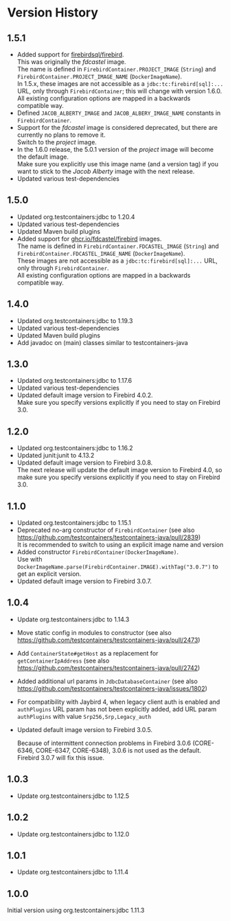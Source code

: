 Version History
===============

1.5.1
-----
- Added support for [firebirdsql/firebird](https://hub.docker.com/r/firebirdsql/firebird). \
  This was originally the _fdcastel_ image. \
  The name is defined in `FirebirdContainer.PROJECT_IMAGE` (`String`) and `FirebirdContainer.PROJECT_IMAGE_NAME` (`DockerImageName`). \
  In 1.5.x, these images are not accessible as a `jdbc:tc:firebird[sql]:...` URL, only through `FirebirdContainer`; this will change with version 1.6.0. \
  All existing configuration options are mapped in a backwards compatible way.
- Defined `JACOB_ALBERTY_IMAGE` and `JACOB_ALBERY_IMAGE_NAME` constants in `FirebirdContainer`.
- Support for the _fdcastel_ image is considered deprecated, but there are currently no plans to remove it. \
  Switch to the _project_ image.
- In the 1.6.0 release, the 5.0.1 version of the _project_ image will become the default image. \
  Make sure you explicitly use this image name (and a version tag) if you want to stick to the _Jacob Alberty_ image with the next release.
- Updated various test-dependencies

1.5.0
-----
- Updated org.testcontainers:jdbc to 1.20.4
- Updated various test-dependencies
- Updated Maven build plugins
- Added support for [ghcr.io/fdcastel/firebird](https://github.com/fdcastel/firebird-docker) images. \
  The name is defined in `FirebirdContainer.FDCASTEL_IMAGE` (`String`) and `FirebirdContainer.FDCASTEL_IMAGE_NAME` (`DockerImageName`). \
  These images are not accessible as a `jdbc:tc:firebird[sql]:...` URL, only through `FirebirdContainer`.\
  All existing configuration options are mapped in a backwards compatible way.

1.4.0
-----
- Updated org.testcontainers:jdbc to 1.19.3
- Updated various test-dependencies
- Updated Maven build plugins
- Add javadoc on (main) classes similar to testcontainers-java

1.3.0
-----
- Updated org.testcontainers:jdbc to 1.17.6
- Updated various test-dependencies
- Updated default image version to Firebird 4.0.2. \
  Make sure you specify versions explicitly if you need to stay on Firebird 3.0.

1.2.0
-----
- Updated org.testcontainers:jdbc to 1.16.2
- Updated junit:junit to 4.13.2
- Updated default image version to Firebird 3.0.8. \
  The next release will update the default image version to Firebird 4.0, so make sure you specify versions explicitly if you need to stay on Firebird 3.0.

1.1.0
-----
- Updated org.testcontainers:jdbc to 1.15.1
- Deprecated no-arg constructor of `FirebirdContainer` (see also <https://github.com/testcontainers/testcontainers-java/pull/2839>) \
  It is recommended to switch to using an explicit image name and version
- Added constructor `FirebirdContainer(DockerImageName)`. \
  Use with `DockerImageName.parse(FirebirdContainer.IMAGE).withTag("3.0.7")` to get an explicit version.
- Updated default image version to Firebird 3.0.7.

1.0.4
-----

- Update org.testcontainers:jdbc to 1.14.3
- Move static config in modules to constructor (see also <https://github.com/testcontainers/testcontainers-java/pull/2473>)
- Add `ContainerState#getHost` as a replacement for `getContainerIpAddress` (see also <https://github.com/testcontainers/testcontainers-java/pull/2742>)
- Added additional url params in `JdbcDatabaseContainer` (see also <https://github.com/testcontainers/testcontainers-java/issues/1802>)
- For compatibility with Jaybird 4, when legacy client auth is enabled and `authPlugins` URL param has not been explicitly added, add URL param `authPlugins` with value `Srp256,Srp,Legacy_auth`
- Updated default image version to Firebird 3.0.5.

  Because of intermittent connection problems in Firebird 3.0.6 (CORE-6346, CORE-6347, CORE-6348), 3.0.6 is not used as the default. Firebird 3.0.7 will fix this issue. 

1.0.3
-----

- Update org.testcontainers:jdbc to 1.12.5

1.0.2
-----

- Update org.testcontainers:jdbc to 1.12.0

1.0.1
-----

- Update org.testcontainers:jdbc to 1.11.4

1.0.0
-----

Initial version using org.testcontainers:jdbc 1.11.3
